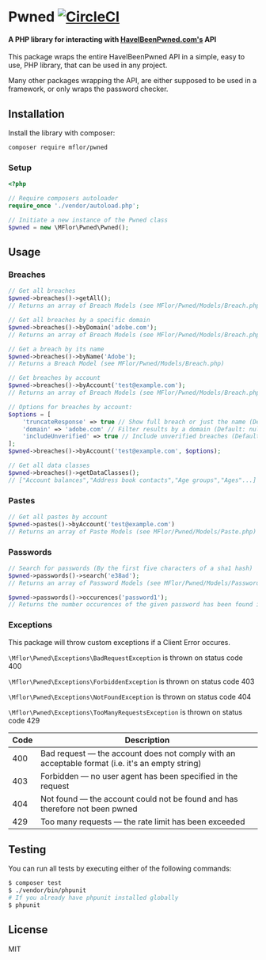 # Pwned [![CircleCI](https://circleci.com/gh/MFlor/pwned.svg?style=svg)](https://circleci.com/gh/MFlor/pwned)
#### A PHP library for interacting with [HaveIBeenPwned.com's](https://haveibeenpwned.com/API/v2) API

This package wraps the entire HaveIBeenPwned API in a simple, easy to use, PHP library, that can be used in any project.

Many other packages wrapping the API, are either supposed to be used in a framework, or only wraps the password checker.

## Installation
Install the library with composer:
```bash
composer require mflor/pwned
```

### Setup
```php
<?php

// Require composers autoloader
require_once './vendor/autoload.php';

// Initiate a new instance of the Pwned class
$pwned = new \MFlor\Pwned\Pwned();
```

## Usage
### Breaches

```php
// Get all breaches
$pwned->breaches()->getAll();
// Returns an array of Breach Models (see MFlor/Pwned/Models/Breach.php)

// Get all breaches by a specific domain
$pwned->breaches()->byDomain('adobe.com');
// Returns an array of Breach Models (see MFlor/Pwned/Models/Breach.php)

// Get a breach by its name
$pwned->breaches()->byName('Adobe');
// Returns a Breach Model (see MFlor/Pwned/Models/Breach.php)

// Get breaches by account
$pwned->breaches()->byAccount('test@example.com');
// Returns an array of Breach Models (see MFlor/Pwned/Models/Breach.php)

// Options for breaches by account:
$options = [
    'truncateResponse' => true // Show full breach or just the name (Default: true)
    'domain' => 'adobe.com' // Filter results by a domain (Default: null)
    'includeUnverified' => true // Include unverified breaches (Default: false)
];
$pwned->breaches()->byAccount('test@example.com', $options);

// Get all data classes
$pwned->breaches()->getDataClasses();
// ["Account balances","Address book contacts","Age groups","Ages"...]
```

### Pastes
```php
// Get all pastes by account
$pwned->pastes()->byAccount('test@example.com')
// Returns an array of Paste Models (see MFlor/Pwned/Models/Paste.php)
```

### Passwords
```php
// Search for passwords (By the first five characters of a sha1 hash)
$pwned->passwords()->search('e38ad');
// Returns an array of Password Models (see MFlor/Pwned/Models/Password.php)

$pwned->passwords()->occurences('password1');
// Returns the number occurences of the given password has been found in leaks
```

### Exceptions
This package will throw custom exceptions if a Client Error occures.

`\Mflor\Pwned\Exceptions\BadRequestException` is thrown on status code 400

`\Mflor\Pwned\Exceptions\ForbiddenException` is thrown on status code 403

`\Mflor\Pwned\Exceptions\NotFoundException` is thrown on status code 404

`\Mflor\Pwned\Exceptions\TooManyRequestsException` is thrown on status code 429
 

| Code |                   Description                                                                   |
|------|-------------------------------------------------------------------------------------------------|
| 400  | Bad request — the account does not comply with an acceptable format (i.e. it's an empty string) |
| 403  | Forbidden — no user agent has been specified in the request                                     |
| 404  | Not found — the account could not be found and has therefore not been pwned                     |
| 429  | Too many requests — the rate limit has been exceeded                                            |

## Testing
You can run all tests by executing either of the following commands:
```bash
$ composer test
$ ./vendor/bin/phpunit
# If you already have phpunit installed globally
$ phpunit
```

## License
MIT
